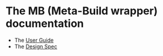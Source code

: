 # The MB (Meta-Build wrapper) documentation

* The [User Guide](user_guide.md)
* The [Design Spec](design_spec.md)

